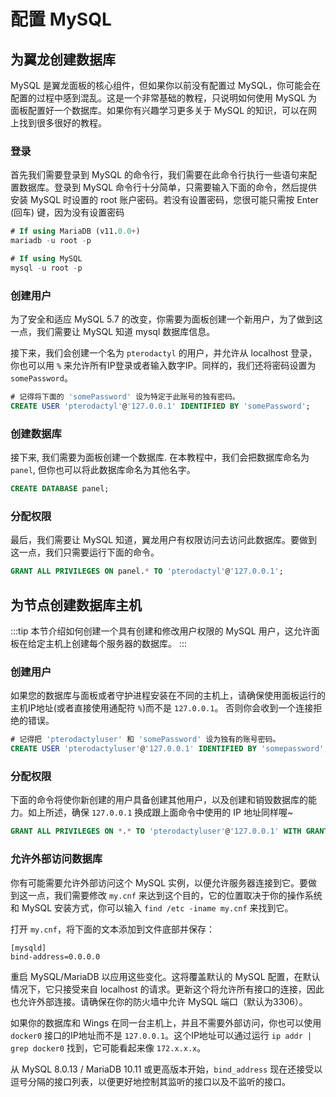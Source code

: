 # 配置 MySQL

## 为翼龙创建数据库
MySQL 是翼龙面板的核心组件，但如果你以前没有配置过 MySQL，你可能会在配置的过程中感到混乱。这是一个非常基础的教程，只说明如何使用 MySQL 为面板配置好一个数据库。如果你有兴趣学习更多关于 MySQL 的知识，可以在网上找到很多很好的教程。

### 登录
首先我们需要登录到 MySQL 的命令行，我们需要在此命令行执行一些语句来配置数据库。登录到 MySQL 命令行十分简单，只需要输入下面的命令，然后提供安装 MySQL 时设置的 root 账户密码。若没有设置密码，您很可能只需按 Enter (回车) 键，因为没有设置密码

```sql
# If using MariaDB (v11.0.0+)
mariadb -u root -p

# If using MySQL
mysql -u root -p
```

### 创建用户
为了安全和适应 MySQL 5.7 的改变，你需要为面板创建一个新用户，为了做到这一点，我们需要让 MySQL 知道 mysql 数据库信息。

接下来，我们会创建一个名为 `pterodactyl` 的用户，并允许从 localhost 登录，你也可以用 `%` 来允许所有IP登录或者输入数字IP。同样的，我们还将密码设置为 `somePassword`。

``` sql
# 记得将下面的 'somePassword' 设为特定于此账号的独有密码。
CREATE USER 'pterodactyl'@'127.0.0.1' IDENTIFIED BY 'somePassword';
```

### 创建数据库
接下来, 我们需要为面板创建一个数据库. 在本教程中，我们会把数据库命名为 `panel`, 但你也可以将此数据库命名为其他名字。

``` sql
CREATE DATABASE panel;
```

### 分配权限
最后，我们需要让 MySQL 知道，翼龙用户有权限访问去访问此数据库。要做到这一点，我们只需要运行下面的命令。

``` sql
GRANT ALL PRIVILEGES ON panel.* TO 'pterodactyl'@'127.0.0.1';
```

## 为节点创建数据库主机
:::tip
本节介绍如何创建一个具有创建和修改用户权限的 MySQL 用户，这允许面板在给定主机上创建每个服务器的数据库。
:::

### 创建用户
如果您的数据库与面板或者守护进程安装在不同的主机上，请确保使用面板运行的主机IP地址(或者直接使用通配符 `%`)而不是 `127.0.0.1`。 否则你会收到一个连接拒绝的错误。

```sql
# 记得把 'pterodactyluser' 和 'somePassword' 设为独有的账号密码。
CREATE USER 'pterodactyluser'@'127.0.0.1' IDENTIFIED BY 'somepassword';
```

### 分配权限
下面的命令将使你新创建的用户具备创建其他用户，以及创建和销毁数据库的能力。如上所述，确保 `127.0.0.1` 换成跟上面命令中使用的 IP 地址同样喔~

```sql
GRANT ALL PRIVILEGES ON *.* TO 'pterodactyluser'@'127.0.0.1' WITH GRANT OPTION;
```

### 允许外部访问数据库
你有可能需要允许外部访问这个 MySQL 实例，以便允许服务器连接到它。要做到这一点，我们需要修改 `my.cnf` 来达到这个目的，它的位置取决于你的操作系统和 MySQL 安装方式，你可以输入 `find /etc -iname my.cnf` 来找到它。

打开 `my.cnf`，将下面的文本添加到文件底部并保存：
```
[mysqld]
bind-address=0.0.0.0
```
重启 MySQL/MariaDB 以应用这些变化。这将覆盖默认的 MySQL 配置，在默认情况下，它只接受来自 localhost 的请求。更新这个将允许所有接口的连接，因此也允许外部连接。请确保在你的防火墙中允许 MySQL 端口（默认为3306）。

如果你的数据库和 Wings 在同一台主机上，并且不需要外部访问，你也可以使用 `docker0` 接口的IP地址而不是 `127.0.0.1`。这个IP地址可以通过运行 `ip addr | grep docker0` 找到，它可能看起来像 `172.x.x.x`。

从 MySQL 8.0.13 / MariaDB 10.11 或更高版本开始，`bind_address` 现在还接受以逗号分隔的接口列表，以便更好地控制其监听的接口以及不监听的接口。
